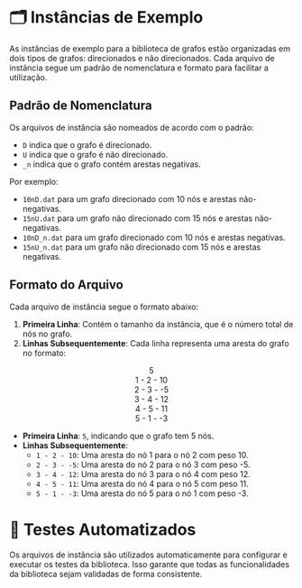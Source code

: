# 🗂️ Instâncias de Exemplo 

As instâncias de exemplo para a biblioteca de grafos estão organizadas em dois tipos de grafos: direcionados e não direcionados. Cada arquivo de instância segue um padrão de nomenclatura e formato para facilitar a utilização.

## Padrão de Nomenclatura 

Os arquivos de instância são nomeados de acordo com o padrão:

- `D` indica que o grafo é direcionado.
- `U` indica que o grafo é não direcionado.
- `_n` indica que o grafo contém arestas negativas.

Por exemplo:
- `10nD.dat` para um grafo direcionado com 10 nós e arestas não-negativas.
- `15nU.dat` para um grafo não direcionado com 15 nós e arestas não-negativas.
- `10nD_n.dat` para um grafo direcionado com 10 nós e arestas negativas.
- `15nU_n.dat` para um grafo não direcionado com 15 nós e arestas negativas.

## Formato do Arquivo 

Cada arquivo de instância segue o formato abaixo:

1. **Primeira Linha**: Contém o tamanho da instância, que é o número total de nós no grafo.
2. **Linhas Subsequentemente**: Cada linha representa uma aresta do grafo no formato:

<p align="center">
5<br>
1 - 2 -  10 <br>
2 - 3 - -5 <br>
3 - 4 -  12 <br>
4 - 5 -  11 <br>
5 - 1 - -3
</p>

- **Primeira Linha**: `5`, indicando que o grafo tem 5 nós.
- **Linhas Subsequentemente**:
  - `1 - 2 - 10`: Uma aresta do nó 1 para o nó 2 com peso 10.
  - `2 - 3 - -5`: Uma aresta do nó 2 para o nó 3 com peso -5.
  - `3 - 4 - 12`: Uma aresta do nó 3 para o nó 4 com peso 12.
  - `4 - 5 - 11`: Uma aresta do nó 4 para o nó 5 com peso 11.
  - `5 - 1 - -3`: Uma aresta do nó 5 para o nó 1 com peso -3.


# 🔧 Testes Automatizados 

Os arquivos de instância são utilizados automaticamente para configurar e executar os testes da biblioteca. Isso garante que todas as funcionalidades da biblioteca sejam validadas de forma consistente.